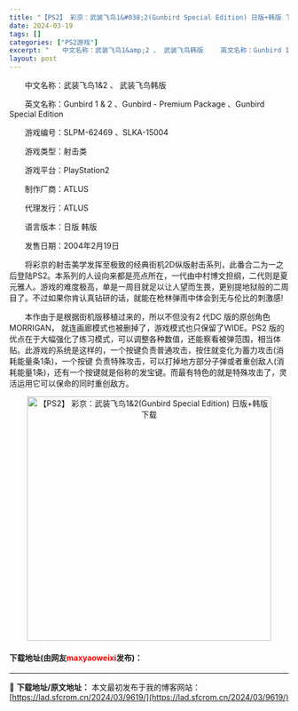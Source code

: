 ```yaml
---
title: "【PS2】 彩京：武装飞鸟1&#038;2(Gunbird Special Edition) 日版+韩版 下载"
date: 2024-03-19
tags: []
categories: ["PS2游戏"]
excerpt: "　　中文名称：武装飞鸟1&amp;2 、 武装飞鸟韩版 　　英文名称：Gunbird 1 &amp; 2 、Gunbird - Premium Package 、Gunbird Special Edition 　　游戏编号：SLPM-62469 、SLKA-15004 　　游戏类型：射击类 　　游戏&hellip;"
layout: post
---
```


 <p>　　中文名称：武装飞鸟1&amp;2 、 武装飞鸟韩版</p> <p>　　英文名称：Gunbird 1 &amp; 2 、Gunbird - Premium Package 、Gunbird Special Edition</p> <p>　　游戏编号：SLPM-62469 、SLKA-15004</p> <p>　　游戏类型：射击类</p> <p>　　游戏平台：PlayStation2</p> <p>　　制作厂商：ATLUS</p> <p>　　代理发行：ATLUS</p> <p>　　语言版本：日版 韩版</p> <p>　　发售日期：2004年2月19日</p> <p>　　将彩京的射击美学发挥至极致的经典街机2D纵版射击系列，此番合二为一之后登陆PS2。本系列的人设向来都是亮点所在，一代由中村博文担纲，二代则是夏元雅人。游戏的难度极高，单是一周目就足以让人望而生畏，更别提地狱般的二周目了。不过如果你肯认真钻研的话，就能在枪林弹雨中体会到无与伦比的刺激感!</p> <p>　　本作由于是根据街机版移植过来的，所以不但没有2 代DC 版的原创角色MORRIGAN， 就连画廊模式也被删掉了，游戏模式也只保留了WIDE。PS2 版的优点在于大幅强化了练习模式，可以调整各种数值，还能察看被弹范围，相当体贴。此游戏的系统是这样的，一个按键负责普通攻击，按住就变化为蓄力攻击(消耗能量条1条)，一个按键 负责特殊攻击，可以打掉地方部分子弹或者重创敌人(消耗能量1条)，还有一个按键就是俗称的发宝键。而最有特色的就是特殊攻击了，灵活运用它可以保命的同时重创敌方。</p> <p align="center"><img align="" border="0" src="https://lad.sfcrom.cn/wp-content/uploads/2024/03/20240319_65f997e97c257.jpg" width="440" alt="【PS2】 彩京：武装飞鸟1&amp;2(Gunbird Special Edition) 日版+韩版 下载" /></p> <p><h4>下载地址(由网友<font color="red">maxyaoweixi</font>发布)：</h4></p> 

---
📖 **下载地址/原文地址：** 本文最初发布于我的博客网站：[https://lad.sfcrom.cn/2024/03/9619/](https://lad.sfcrom.cn/2024/03/9619/)
